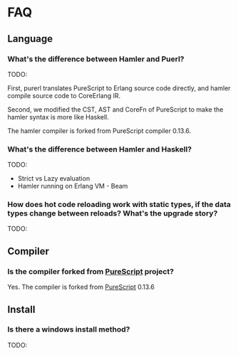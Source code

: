# FAQ

## Language

### What's the difference between Hamler and Puerl?

TODO:

First, purerl translates PureScript to Erlang source code directly, and hamler compile source code to CoreErlang IR.

Second, we modified the CST, AST and CoreFn of PureScript to make the hamler syntax is more like Haskell.

The hamler compiler is forked from PureScript compiler 0.13.6.

### What's the difference between Hamler and Haskell?

TODO:

- Strict vs Lazy evaluation
- Hamler running on Erlang VM - Beam

### How does hot code reloading work with static types, if the data types change between reloads? What's the upgrade story?

TODO:

## Compiler

### Is the compiler forked from [PureScript][PureScriptSite] project?

Yes. The compiler is forked from [PureScript][PureScriptSite] 0.13.6

[PureScriptSite]: https://www.purescript.org/

## Install

### Is there a windows install method?

TODO:

